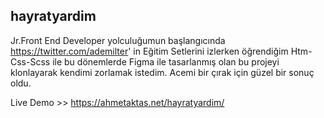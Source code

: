 ## hayratyardim  
Jr.Front End Developer yolculuğumun başlangıcında  https://twitter.com/ademilter' in Eğitim Setlerini izlerken öğrendiğim Htm-Css-Scss ile  bu dönemlerde 
Figma ile tasarlanmış olan bu projeyi klonlayarak kendimi zorlamak istedim. Acemi bir çırak için güzel bir sonuç oldu.

Live Demo >> https://ahmetaktas.net/hayratyardim/
